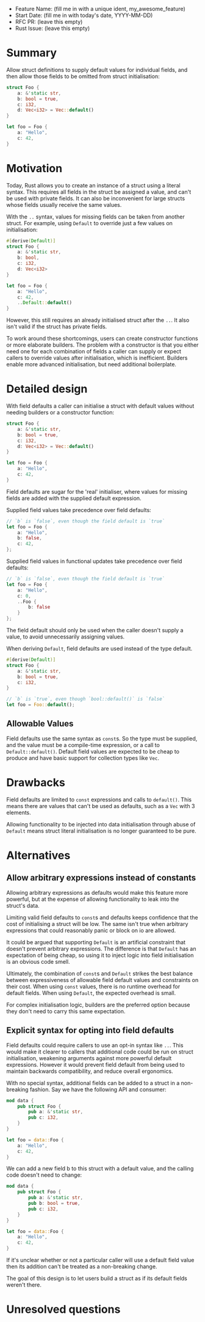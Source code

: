 - Feature Name: (fill me in with a unique ident, my_awesome_feature)
- Start Date: (fill me in with today's date, YYYY-MM-DD)
- RFC PR: (leave this empty)
- Rust Issue: (leave this empty)

# Summary
[summary]: #summary

Allow struct definitions to supply default values for individual fields,
and then allow those fields to be omitted from struct initialisation:

```rust
struct Foo {
    a: &'static str,
    b: bool = true,
    c: i32,
    d: Vec<i32> = Vec::default()
}

let foo = Foo {
    a: "Hello",
    c: 42,
}
```

# Motivation
[motivation]: #motivation

Today, Rust allows you to create an instance of a struct using a literal syntax.
This requires all fields in the struct be assigned a value, and can't be used
with private fields.
It can also be inconvenient for large structs whose fields usually receive the same values.

With the `..` syntax, values for missing fields can be taken from another struct.
For example, using `Default` to override just a few values on initialisation:

```rust
#[derive(Default)]
struct Foo {
    a: &'static str,
    b: bool,
    c: i32,
    d: Vec<i32>
}

let foo = Foo {
    a: "Hello",
    c: 42,
    ..Default::default()
}
```

However, this still requires an already initialised struct after the `..`.
It also isn't valid if the struct has private fields.

To work around these shortcomings, users can create constructor functions or more elaborate builders.
The problem with a constructor is that you either need one for each combination of fields a caller can supply
or expect callers to override values after initialisation, which is inefficient.
Builders enable more advanced initialisation, but need additional boilerplate.

# Detailed design
[design]: #detailed-design

With field defaults a caller can initialise a struct with default values without needing builders
or a constructor function:

```rust
struct Foo {
    a: &'static str,
    b: bool = true,
    c: i32,
    d: Vec<i32> = Vec::default()
}

let foo = Foo {
    a: "Hello",
    c: 42,
}
```

Field defaults are sugar for the 'real' initialiser, where values for missing fields are added with the supplied default expression.

Supplied field values take precedence over field defaults:

```rust
// `b` is `false`, even though the field default is `true`
let foo = Foo {
    a: "Hello",
    b: false,
    c: 42,
};
```

Supplied field values in functional updates take precedence over field defaults:

```rust
// `b` is `false`, even though the field default is `true`
let foo = Foo {
    a: "Hello",
    c: 0,
    ..Foo {
        b: false
    }
};
```

The field default should only be used when the caller doesn't supply a value,
to avoid unnecessarily assigning values.

When deriving `Default`, field defaults are used instead of the type default.

```rust
#[derive(Default)]
struct Foo {
    a: &'static str,
    b: bool = true,
    c: i32,
}

// `b` is `true`, even though `bool::default()` is `false`
let foo = Foo::default();
```

## Allowable Values

Field defaults use the same syntax as `const`s.
So the type must be supplied, and the value must be a compile-time expression, or a call to `Default::default()`.
Default field values are expected to be cheap to produce and have basic support for collection types like `Vec`.

# Drawbacks
[drawbacks]: #drawbacks

Field defaults are limited to `const` expressions and calls to `default()`.
This means there are values that can't be used as defaults, such as a `Vec` with 3 elements.

Allowing functionality to be injected into data initialisation through abuse of `Default` means struct literal initialisation 
is no longer guaranteed to be pure.

# Alternatives
[alternatives]: #alternatives

## Allow arbitrary expressions instead of constants

Allowing arbitrary expressions as defaults would make this feature more powerful, 
but at the expense of allowing functionality to leak into the struct's data.

Limiting valid field defaults to `const`s and defaults keeps confidence that the cost of initialising a struct
will be low.
The same isn't true when arbitrary expressions that could reasonably panic or block on io are allowed.

It could be argued that supporting `Default` is an artificial constraint that doesn't prevent arbitrary expressions.
The difference is that `Default` has an expectation of being cheap, so using it to inject logic into field
initialisation is an obvious code smell.

Ultimately, the combination of `const`s and `Default` strikes the best balance between expressiveness of allowable
field default values and constraints on their cost.
When using `const` values, there is no runtime overhead for default fields.
When using `Default`, the expected overhead is small.

For complex initialisation logic, builders are the preferred option because they don't need to carry this same expectation.

## Explicit syntax for opting into field defaults

Field defaults could require callers to use an opt-in syntax like `..`.
This would make it clearer to callers that additional code could be run on struct initialisation,
weakening arguments against more powerful default expressions.
However it would prevent field default from being used to maintain backwards compatibility,
and reduce overall ergonomics.

With no special syntax, additional fields can be added to a struct in a non-breaking fashion.
Say we have the following API and consumer:

```rust
mod data {
    pub struct Foo {
        pub a: &'static str,
        pub c: i32,
    }
}

let foo = data::Foo {
    a: "Hello",
    c: 42,
}
```

We can add a new field b to this struct with a default value, and the calling code
doesn't need to change:

```rust
mod data {
    pub struct Foo {
        pub a: &'static str,
        pub b: bool = true,
        pub c: i32,
    }
}

let foo = data::Foo {
    a: "Hello",
    c: 42,
}
```

If it's unclear whether or not a particular caller will use a default field value then
its addition can't be treated as a non-breaking change.

The goal of this design is to let users build a struct as if its default fields weren't there.

# Unresolved questions
[unresolved]: #unresolved-questions